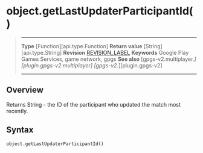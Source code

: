 # object.getLastUpdaterParticipantId()

> --------------------- ------------------------------------------------------------------------------------------
> __Type__              [Function][api.type.Function]
> __Return value__      [String][api.type.String]
> __Revision__          [REVISION_LABEL](REVISION_URL)
> __Keywords__          Google Play Games Services, game network, gpgs
> __See also__          [gpgs-v2.multiplayer.*][plugin.gpgs-v2.multiplayer]
>                       [gpgs-v2.*][plugin.gpgs-v2]
> --------------------- ------------------------------------------------------------------------------------------

## Overview

Returns String - the ID of the participant who updated the match most recently.

## Syntax

	object.getLastUpdaterParticipantId()